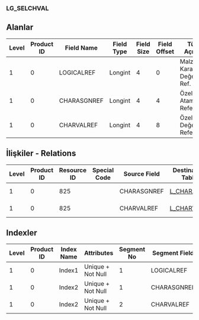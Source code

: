 ### LG_SELCHVAL

## Alanlar

**Level**|**Product ID**|**Field Name**|**Field Type**|**Field Size**|**Field Offset**|**Türkçe Açıklama**|**Expression**
-----|-----|-----|-----|-----|-----|-----|-----
1|0|LOGICALREF|Longint|4|0|Malzeme - Karakteristik Değeri Log. Ref.|Item - Characteristic Value Logical Reference
1|0|CHARASGNREF|Longint|4|4|Özellik Ataması Referansı|Characteristic Assignment Reference
1|0|CHARVALREF|Longint|4|8|Özellik Değeri Referansı|Characteristic Value Reference

## İlişkiler - Relations
**Level**|**Product ID**|**Resource ID**|**Special Code**|**Source Field**|**Destination Table**|**Destination Field**|**Relation Type**|**Extra Condition**
-----|-----|-----|-----|-----|-----|-----|-----|-----
1|0|825||CHARASGNREF|[L_CHARASGN](../L_CHARASGN "L_CHARASGN")|LOGICALREF|one-to-one|
1|0|825||CHARVALREF|[L_CHARVAL](../L_CHARVAL "L_CHARVAL")|LOGICALREF|one-to-one|

## Indexler
**Level**|**Product ID**|**Index Name**|**Attributes**|**Segment No**|**Segment Field**|**Sense**
-----|-----|-----|-----|-----|-----|-----
1|0|Index1|Unique + Not Null|1|LOGICALREF|Ascending
1|0|Index2|Unique + Not Null|1|CHARASGNREF|Ascending
1|0|Index2|Unique + Not Null|2|CHARVALREF|Ascending
